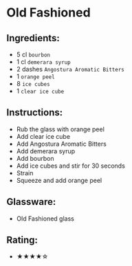 # Old Fashioned

## Ingredients:
- 5 cl `bourbon`
- 1 cl `demerara syrup`
- 2 dashes `Angostura Aromatic Bitters`
- 1 `orange peel`
- 8 `ice cubes`
- 1 `clear ice cube`

## Instructions:
- Rub the glass with orange peel
- Add clear ice cube
- Add Angostura Aromatic Bitters
- Add demerara syrup
- Add bourbon
- Add ice cubes and stir for 30 seconds
- Strain
- Squeeze and add orange peel

## Glassware:
- Old Fashioned glass

## Rating:
- ★★★★☆